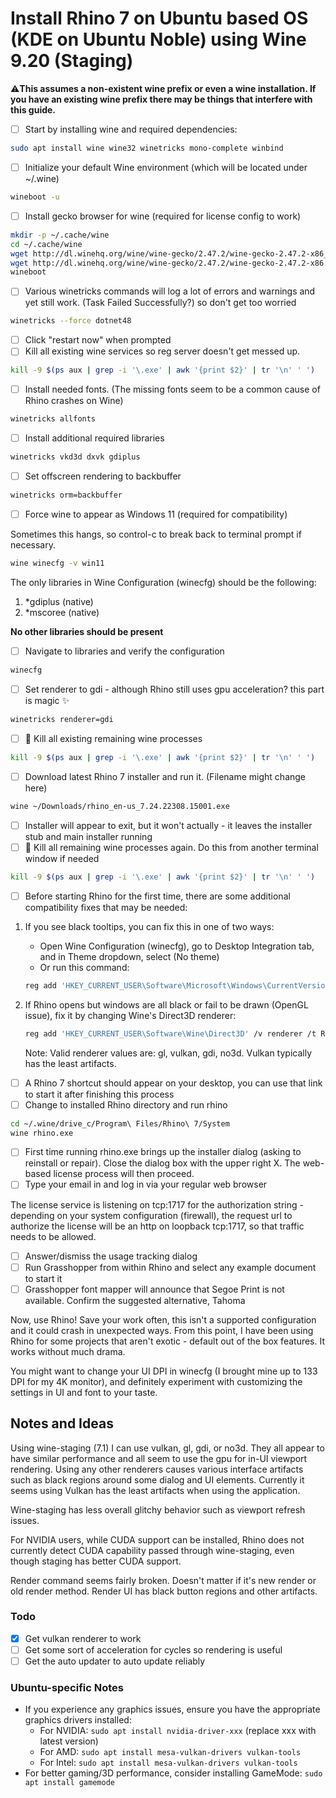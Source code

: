 # Install Rhino 7 on Ubuntu based OS (KDE on Ubuntu Noble) using Wine 9.20 (Staging)

⚠**This assumes a non-existent wine prefix or even a wine installation. If you have an existing wine prefix there may be things that interfere with this guide.**

* [ ] Start by installing wine and required dependencies:

```bash
sudo apt install wine wine32 winetricks mono-complete winbind
```

* [ ] Initialize your default Wine environment (which will be located under ~/.wine)

```bash
wineboot -u
```

* [ ] Install gecko browser for wine (required for license config to work)

```bash
mkdir -p ~/.cache/wine
cd ~/.cache/wine
wget http://dl.winehq.org/wine/wine-gecko/2.47.2/wine-gecko-2.47.2-x86_64.msi
wget http://dl.winehq.org/wine/wine-gecko/2.47.2/wine-gecko-2.47.2-x86.msi
wineboot
```

* [ ] Various winetricks commands will log a lot of errors and warnings and yet still work. (Task Failed Successfully?) so don't get too worried

```bash
winetricks --force dotnet48
```

* [ ] Click "restart now" when prompted
* [ ] Kill all existing wine services so reg server doesn't get messed up.

```bash
kill -9 $(ps aux | grep -i '\.exe' | awk '{print $2}' | tr '\n' ' ')
```

* [ ] Install needed fonts. (The missing fonts seem to be a common cause of Rhino crashes on Wine)

```bash
winetricks allfonts
```

* [ ] Install additional required libraries

```bash
winetricks vkd3d dxvk gdiplus
```

* [ ] Set offscreen rendering to backbuffer

```bash
winetricks orm=backbuffer
```

* [ ] Force wine to appear as Windows 11 (required for compatibility)

Sometimes this hangs, so control-c to break back to terminal prompt if necessary.

```bash
wine winecfg -v win11
```

The only libraries in Wine Configuration (winecfg) should be the following:

1. *gdiplus (native)
2. *mscoree (native)

**No other libraries should be present**

* [ ] Navigate to libraries and verify the configuration

```bash
winecfg
```

* [ ] Set renderer to gdi - although Rhino still uses gpu acceleration? this part is magic ✨

```bash
winetricks renderer=gdi
```

* [ ] 🔪 Kill all existing remaining wine processes

```bash
kill -9 $(ps aux | grep -i '\.exe' | awk '{print $2}' | tr '\n' ' ')
```

* [ ] Download latest Rhino 7 installer and run it. (Filename might change here)

```bash
wine ~/Downloads/rhino_en-us_7.24.22308.15001.exe
```

* [ ] Installer will appear to exit, but it won't actually - it leaves the installer stub and main installer running
* [ ] 🔪 Kill all remaining wine processes again. Do this from another terminal window if needed

```bash
kill -9 $(ps aux | grep -i '\.exe' | awk '{print $2}' | tr '\n' ' ')
```

* [ ] Before starting Rhino for the first time, there are some additional compatibility fixes that may be needed:

1. If you see black tooltips, you can fix this in one of two ways:
   - Open Wine Configuration (winecfg), go to Desktop Integration tab, and in Theme dropdown, select (No theme)
   - Or run this command:
   ```bash
   reg add 'HKEY_CURRENT_USER\Software\Microsoft\Windows\CurrentVersion\ThemeManager' /v ThemeActive /t REG_SZ /d 0 /f
   ```

2. If Rhino opens but windows are all black or fail to be drawn (OpenGL issue), fix it by changing Wine's Direct3D renderer:
   ```bash
   reg add 'HKEY_CURRENT_USER\Software\Wine\Direct3D' /v renderer /t REG_SZ /d vulkan /f
   ```
   Note: Valid renderer values are: gl, vulkan, gdi, no3d. Vulkan typically has the least artifacts.

* [ ] A Rhino 7 shortcut should appear on your desktop, you can use that link to start it after finishing this process
* [ ] Change to installed Rhino directory and run rhino

```bash
cd ~/.wine/drive_c/Program\ Files/Rhino\ 7/System
wine rhino.exe
```

* [ ] First time running rhino.exe brings up the installer dialog (asking to reinstall or repair). Close the dialog box with the upper right X. The web-based license process will then proceed.
* [ ] Type your email in and log in via your regular web browser

The license service is listening on tcp:1717 for the authorization string - depending on your system configuration (firewall), the request url to authorize the license will be an http on loopback tcp:1717, so that traffic needs to be allowed.

* [ ] Answer/dismiss the usage tracking dialog
* [ ] Run Grasshopper from within Rhino and select any example document to start it
* [ ] Grasshopper font mapper will announce that Segoe Print is not available. Confirm the suggested alternative, Tahoma

Now, use Rhino! Save your work often, this isn't a supported configuration and it could crash in unexpected ways. From this point, I have been using Rhino for some projects that aren't exotic - default out of the box features. It works without much drama.

You might want to change your UI DPI in winecfg (I brought mine up to 133 DPI for my 4K monitor), and definitely experiment with customizing the settings in UI and font to your taste.

## Notes and Ideas

Using wine-staging (7.1) I can use vulkan, gl, gdi, or no3d. They all appear to have similar performance and all seem to use the gpu for in-UI viewport rendering. Using any other renderers causes various interface artifacts such as black regions around some dialog and UI elements. Currently it seems using Vulkan has the least artifacts when using the application.

Wine-staging has less overall glitchy behavior such as viewport refresh issues.

For NVIDIA users, while CUDA support can be installed, Rhino does not currently detect CUDA capability passed through wine-staging, even though staging has better CUDA support.

Render command seems fairly broken. Doesn't matter if it's new render or old render method. Render UI has black button regions and other artifacts.

### Todo
* [x] Get vulkan renderer to work
* [ ] Get some sort of acceleration for cycles so rendering is useful
* [ ] Get the auto updater to auto update reliably

### Ubuntu-specific Notes
- If you experience any graphics issues, ensure you have the appropriate graphics drivers installed:
  - For NVIDIA: `sudo apt install nvidia-driver-xxx` (replace xxx with latest version)
  - For AMD: `sudo apt install mesa-vulkan-drivers vulkan-tools`
  - For Intel: `sudo apt install mesa-vulkan-drivers vulkan-tools`
- For better gaming/3D performance, consider installing GameMode: `sudo apt install gamemode`
